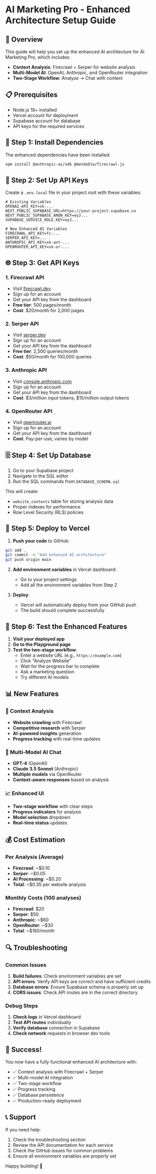 # AI Marketing Pro - Enhanced Architecture Setup Guide

## 🚀 Overview

This guide will help you set up the enhanced AI architecture for AI Marketing Pro, which includes:
- **Context Analysis**: Firecrawl + Serper for website analysis
- **Multi-Model AI**: OpenAI, Anthropic, and OpenRouter integration
- **Two-Stage Workflow**: Analyze → Chat with context

## 📋 Prerequisites

- Node.js 18+ installed
- Vercel account for deployment
- Supabase account for database
- API keys for the required services

## 🔧 Step 1: Install Dependencies

The enhanced dependencies have been installed:
```bash
npm install @anthropic-ai/sdk @mendable/firecrawl-js
```

## 🔑 Step 2: Set Up API Keys

Create a `.env.local` file in your project root with these variables:

```env
# Existing Variables
OPENAI_API_KEY=sk-...
NEXT_PUBLIC_SUPABASE_URL=https://your-project.supabase.co
NEXT_PUBLIC_SUPABASE_ANON_KEY=eyJ...
SUPABASE_SERVICE_ROLE_KEY=eyJ...

# New Enhanced AI Variables
FIRECRAWL_API_KEY=fc-...
SERPER_API_KEY=...
ANTHROPIC_API_KEY=sk-ant-...
OPENROUTER_API_KEY=sk-or-...
```

## 🌐 Step 3: Get API Keys

### 1. Firecrawl API
- Visit [firecrawl.dev](https://firecrawl.dev)
- Sign up for an account
- Get your API key from the dashboard
- **Free tier**: 500 pages/month
- **Cost**: $20/month for 2,000 pages

### 2. Serper API
- Visit [serper.dev](https://serper.dev)
- Sign up for an account
- Get your API key from the dashboard
- **Free tier**: 2,500 queries/month
- **Cost**: $50/month for 100,000 queries

### 3. Anthropic API
- Visit [console.anthropic.com](https://console.anthropic.com)
- Sign up for an account
- Get your API key from the dashboard
- **Cost**: $3/million input tokens, $15/million output tokens

### 4. OpenRouter API
- Visit [openrouter.ai](https://openrouter.ai)
- Sign up for an account
- Get your API key from the dashboard
- **Cost**: Pay-per-use, varies by model

## 🗄️ Step 4: Set Up Database

1. Go to your Supabase project
2. Navigate to the SQL editor
3. Run the SQL commands from `DATABASE_SCHEMA.sql`

This will create:
- `website_contexts` table for storing analysis data
- Proper indexes for performance
- Row Level Security (RLS) policies

## 🚀 Step 5: Deploy to Vercel

1. **Push your code** to GitHub:
```bash
git add .
git commit -m "Add enhanced AI architecture"
git push origin main
```

2. **Add environment variables** in Vercel dashboard:
   - Go to your project settings
   - Add all the environment variables from Step 2

3. **Deploy**:
   - Vercel will automatically deploy from your GitHub push
   - The build should complete successfully

## 🧪 Step 6: Test the Enhanced Features

1. **Visit your deployed app**
2. **Go to the Playground page**
3. **Test the two-stage workflow**:
   - Enter a website URL (e.g., `https://example.com`)
   - Click "Analyze Website"
   - Wait for the progress bar to complete
   - Ask a marketing question
   - Try different AI models

## 📊 New Features

### 🎯 Context Analysis
- **Website crawling** with Firecrawl
- **Competitive research** with Serper
- **AI-powered insights** generation
- **Progress tracking** with real-time updates

### 🤖 Multi-Model AI Chat
- **GPT-4** (OpenAI)
- **Claude 3.5 Sonnet** (Anthropic)
- **Multiple models** via OpenRouter
- **Context-aware responses** based on analysis

### 📈 Enhanced UI
- **Two-stage workflow** with clear steps
- **Progress indicators** for analysis
- **Model selection** dropdown
- **Real-time status** updates

## 💰 Cost Estimation

### Per Analysis (Average)
- **Firecrawl**: ~$0.10
- **Serper**: ~$0.05
- **AI Processing**: ~$0.20
- **Total**: ~$0.35 per website analysis

### Monthly Costs (100 analyses)
- **Firecrawl**: $20
- **Serper**: $50
- **Anthropic**: ~$60
- **OpenRouter**: ~$30
- **Total**: ~$160/month

## 🔍 Troubleshooting

### Common Issues

1. **Build failures**: Check environment variables are set
2. **API errors**: Verify API keys are correct and have sufficient credits
3. **Database errors**: Ensure Supabase schema is properly set up
4. **CORS issues**: Check API routes are in the correct directory

### Debug Steps

1. **Check logs** in Vercel dashboard
2. **Test API routes** individually
3. **Verify database** connection in Supabase
4. **Check network** requests in browser dev tools

## 🎉 Success!

You now have a fully functional enhanced AI architecture with:
- ✅ Context analysis with Firecrawl + Serper
- ✅ Multi-model AI integration
- ✅ Two-stage workflow
- ✅ Progress tracking
- ✅ Database persistence
- ✅ Production-ready deployment

## 📞 Support

If you need help:
1. Check the troubleshooting section
2. Review the API documentation for each service
3. Check the GitHub issues for common problems
4. Ensure all environment variables are properly set

Happy building! 🚀 